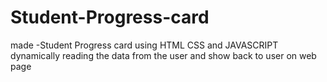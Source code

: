 # Student-Progress-card
made -Student Progress card using HTML CSS and JAVASCRIPT dynamically reading the data from the user and show back to user on web page 
